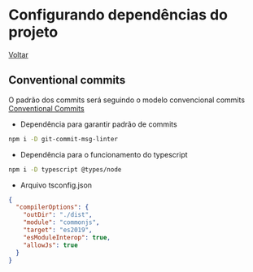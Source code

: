 # Configurando dependências do projeto

[Voltar](./README.md)

## Conventional commits

O padrão dos commits será seguindo o modelo convencional commits
[Conventional Commits](https://www.conventionalcommits.org/en/v1.0.0/)

- Dependência para garantir padrão de commits

```bash
npm i -D git-commit-msg-linter
```

- Dependência para o funcionamento do typescript

```bash
npm i -D typescript @types/node
```

- Arquivo tsconfig.json

```json
{
  "compilerOptions": {
    "outDir": "./dist",
    "module": "commonjs",
    "target": "es2019",
    "esModuleInterop": true,
    "allowJs": true
  }
}
```
